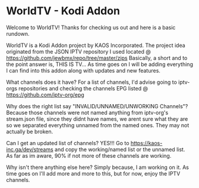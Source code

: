 # WorldTV - Kodi Addon

Welcome to WorldTV!  Thanks for checking us out and here is a basic rundown.

WorldTV is a Kodi Addon project by KAOS Incorporated.  The project idea originated from the JSON IPTV repository I used located @ https://github.com/jewbmx/repo/tree/master/zips
Basically, a short and to the point answer is, THIS IS TV...  As time goes on I will be adding everything I can find into this addon along with updates and new features.

What channels does it have?  For a list of channels, I'd advise going to iptv-orgs repositories and checking the channels EPG listed @ https://github.com/iptv-org/epg

Why does the right list say "INVALID/UNNAMED/UNWORKING Channels"?
Because those channels were not named anything from iptv-org's stream.json file, since they didnt have names, we arent sure what they are so we separated everything unnamed from the named ones.  They may not actually be broken.

Can I get an updated list of channels?  YES!!!  Go to https://kaos-inc.ga/dev/streams and copy the working/named list or the unnamed list.  
As far as im aware, 90% if not more of these channels are working.



Why isn't there anything else here?  Simply because, I am working on it.  As time goes on I'll add more and more to this, but for now, enjoy the IPTV channels.
